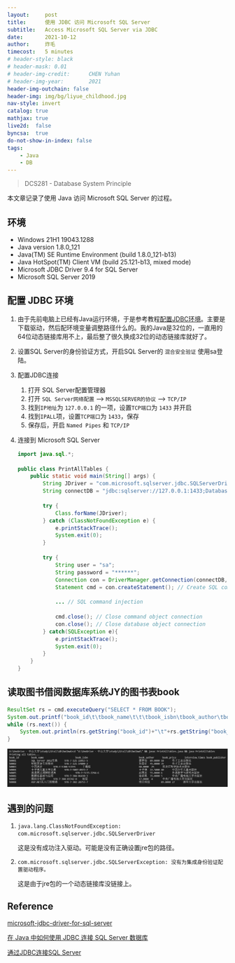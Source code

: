 ```yaml
---
layout:     post
title:      使用 JDBC 访问 Microsoft SQL Server
subtitle:   Access Microsoft SQL Server via JDBC
date:       2021-10-12
author:     炸毛
timecost:   5 minutes
# header-style: black
# header-mask: 0.01
# header-img-credit:      CHEN Yuhan
# header-img-year:        2021 
header-img-outchain: false
header-img: img/bg/liyue_childhood.jpg
nav-style: invert
catalog: true
mathjax: true
live2d:  false
byncsa:  true
do-not-show-in-index: false
tags:
    - Java
    - DB
---
```


> DCS281 - Database System Principle

本文章记录了使用 Java 访问 Microsoft SQL Server 的过程。

## 环境

- Windows 21H1 19043.1288
- Java version 1.8.0_121
- Java(TM) SE Runtime Environment (build 1.8.0_121-b13)
- Java HotSpot(TM) Client VM (build 25.121-b13, mixed mode)
- Microsoft JDBC Driver 9.4 for SQL Server
- Microsoft SQL Server 2019

## 配置 JDBC 环境

1. 由于先前电脑上已经有Java运行环境，于是参考教程[配置JDBC环境](https://docs.microsoft.com/en-us/sql/connect/jdbc/microsoft-jdbc-driver-for-sql-server?view=sql-server-ver15)。主要是下载驱动，然后配环境变量调整路径什么的。我的Java是32位的，一直用的64位动态链接库用不上，最后整了很久换成32位的动态链接库就好了。

2. 设置SQL Server的身份验证方式，开启SQL Server的 `混合安全验证` 使用sa登陆。

3. 配置JDBC连接

   1. 打开 SQL Server配置管理器
   2. 打开 `SQL Server网络配置` --> `MSSQLSERVER的协议` --> `TCP/IP`
   3. 找到`IP地址`为 `127.0.0.1` 的一项，设置`TCP端口`为 `1433` 并开启
   4. 找到`IPALL`项，设置`TCP端口`为 `1433`，保存
   5. 保存后，开启 `Named Pipes` 和 `TCP/IP`

4. 连接到 Microsoft SQL Server

    ```java
    import java.sql.*;

    public class PrintAllTables {
        public static void main(String[] args) {
            String JDriver = "com.microsoft.sqlserver.jdbc.SQLServerDriver";
            String connectDB = "jdbc:sqlserver://127.0.0.1:1433;DatabaseName=JY;integratedSecurity=true;";

            try {
                Class.forName(JDriver);
            } catch (ClassNotFoundException e) {
                e.printStackTrace();
                System.exit(0);
            }

            try {
                String user = "sa";
                String password = "******";
                Connection con = DriverManager.getConnection(connectDB,user,password); // Connect to SQL Server
                Statement cmd = con.createStatement(); // Create SQL command object
                
                ... // SQL command injection
                    
                cmd.close(); // Close command object connection
                con.close(); // Close database object connection
            } catch(SQLException e){
                e.printStackTrace();
                System.exit(0);
            }
        }
    }
    ```

## 读取图书借阅数据库系统JY的图书表book

```java
ResultSet rs = cmd.executeQuery("SELECT * FROM BOOK");
System.out.printf("book_id\t\tbook_name\t\t\tbook_isbn\tbook_author\tbook_price\tinterview_times\tbook_publisher\n");
while (rs.next()) {
    System.out.println(rs.getString("book_id")+"\t"+rs.getString("book_name")+"\t"+rs.getString("book_isbn")+"\t"+rs.getString("book_author")+"\t"+rs.getString("book_price")+"\t"+rs.getString("interview_times")+"\t"+rs.getString("book_publisher"));
}
```

![jdbc1](/img/in-post/jdbc1.png)

## 遇到的问题

1. `java.lang.ClassNotFoundException: com.microsoft.sqlserver.jdbc.SQLServerDriver`

    这是没有成功注入驱动。可能是没有正确设置jre包的路径。

2. `com.microsoft.sqlserver.jdbc.SQLServerException: 没有为集成身份验证配置驱动程序。`

    这是由于jre包的一个动态链接库没链接上。

## Reference

[microsoft-jdbc-driver-for-sql-server](https://docs.microsoft.com/zh-cn/sql/connect/jdbc/microsoft-jdbc-driver-for-sql-server?view=sql-server-ver15)

[在 Java 中如何使用 JDBC 连接 SQL Server 数据库](https://www.91tech.org/archives/794)

[通过JDBC连接SQL Server](https://blog.csdn.net/baoqiaoben/article/details/78808415)
